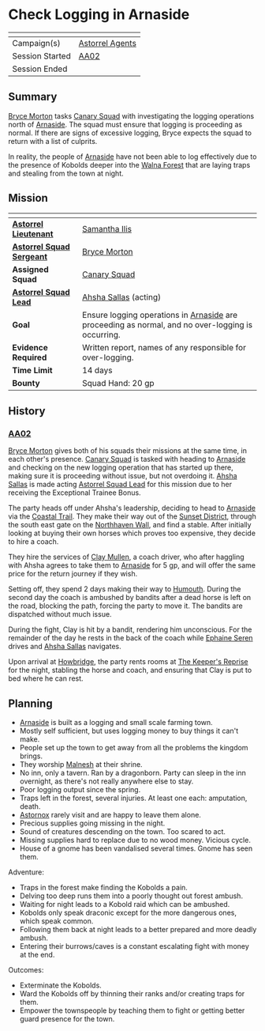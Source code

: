 # Check Logging in Arnaside

| []() | |
| --- | --- |
| Campaign(s) | [Astorrel Agents](../astorrel-agents.md) |
| Session Started | [AA02](../sessions/AA02.md) |
| Session Ended | |

## Summary

[Bryce Morton](../../../astarus/people/bryce-morton.md) tasks [Canary Squad](../../../astarus/civilisations/kingdom-of-astor/organisations/astorrel/squads/canary.md) with investigating the logging operations north of [Arnaside](../../../astarus/places/villages/arnaside.md). The squad must ensure that logging is proceeding as normal. If there are signs of excessive logging, Bryce expects the squad to return with a list of culprits.

In reality, the people of [Arnaside](../../../astarus/places/villages/arnaside.md) have not been able to log effectively due to the presence of Kobolds deeper into the [Walna Forest](../../../astarus/places/forests/walna-forest.md) that are laying traps and stealing from the town at night.

## Mission

| []() | |
| --- | --- |
| **[Astorrel Lieutenant](../../../astarus/civilisations/kingdom-of-astor/organisations/astorrel/ranks/5-lieutenant.md)** | [Samantha Ilis](../../../astarus/people/samantha-ilis.md) |
| **[Astorrel Squad Sergeant](../../../astarus/civilisations/kingdom-of-astor/organisations/astorrel/ranks/4-squad-sergeant.md)** | [Bryce Morton](../../../astarus/people/bryce-morton.md) |
| **Assigned Squad** | [Canary Squad](../../../astarus/civilisations/kingdom-of-astor/organisations/astorrel/squads/canary.md) |
| **[Astorrel Squad Lead](../../../astarus/civilisations/kingdom-of-astor/organisations/astorrel/ranks/3-squad-lead.md)** | [Ahsha Sallas](../../../astarus/people/ahsha-sallas.md) (acting) |
| **Goal** | Ensure logging operations in [Arnaside](../../../astarus/places/villages/arnaside.md) are proceeding as normal, and no over-logging is occurring. |
| **Evidence Required** | Written report, names of any responsible for over-logging. |
| **Time Limit** | 14 days |
| **Bounty** | Squad Hand: 20 gp |

## History

### [AA02](../sessions/AA02.md)

[Bryce Morton](../../../astarus/people/bryce-morton.md) gives both of his squads their missions at the same time, in each other's presence. [Canary Squad](../../../astarus/civilisations/kingdom-of-astor/organisations/astorrel/squads/canary.md) is tasked with heading to [Arnaside](../../../astarus/places/villages/arnaside.md) and checking on the new logging operation that has started up there, making sure it is proceeding without issue, but not overdoing it. [Ahsha Sallas](../../../astarus/people/ahsha-sallas.md) is made acting [Astorrel Squad Lead](../../../astarus/civilisations/kingdom-of-astor/organisations/astorrel/ranks/3-squad-lead.md) for this mission due to her receiving the Exceptional Trainee Bonus.

The party heads off under Ahsha's leadership, deciding to head to [Arnaside](../../../astarus/places/villages/arnaside.md) via the [Coastal Trail](../../../astarus/places/roads/coastal-trail.md). They make their way out of the [Sunset District](../../../astarus/places/districts/sunset-district.md), through the south east gate on the [Northhaven Wall](../../../astarus/places/structures/northhaven-wall.md), and find a stable. After initially looking at buying their own horses which proves too expensive, they decide to hire a coach.

They hire the services of [Clay Mullen](../../../astarus/people/clay-mullen.md), a coach driver, who after haggling with Ahsha agrees to take them to [Arnaside](../../../astarus/places/villages/arnaside.md) for 5 gp, and will offer the same price for the return journey if they wish.

Setting off, they spend 2 days making their way to [Humouth](../../../astarus/places/villages/humouth.md). During the second day the coach is ambushed by bandits after a dead horse is left on the road, blocking the path, forcing the party to move it. The bandits are dispatched without much issue.

During the fight, Clay is hit by a bandit, rendering him unconscious. For the remainder of the day he rests in the back of the coach while [Ephaine Seren](../../../astarus/people/ephaine-seren.md) drives and [Ahsha Sallas](../../../astarus/people/ahsha-sallas.md) navigates.

Upon arrival at [Howbridge](../../../astarus/places/towns/howbridge.md), the party rents rooms at [The Keeper's Reprise](../../../astarus/places/buildings/inns-taverns/the-keepers-reprise.md) for the night, stabling the horse and coach, and ensuring that Clay is put to bed where he can rest.

## Planning

- [Arnaside](../../../astarus/places/villages/arnaside.md) is built as a logging and small scale farming town.
- Mostly self sufficient, but uses logging money to buy things it can't make.
- People set up the town to get away from all the problems the kingdom brings.
- They worship [Malnesh](../../../astarus/gods/gods/malnesh.md) at their shrine.
- No inn, only a tavern. Ran by a dragonborn. Party can sleep in the inn overnight, as there's not really anywhere else to stay.
- Poor logging output since the spring.
- Traps left in the forest, several injuries. At least one each: amputation, death.
- [Astornox](../../../astarus/civilisations/kingdom-of-astor/organisations/astornox/astornox.md) rarely visit and are happy to leave them alone.
- Precious supplies going missing in the night.
- Sound of creatures descending on the town. Too scared to act.
- Missing supplies hard to replace due to no wood money. Vicious cycle.
- House of a gnome has been vandalised several times. Gnome has seen them.

Adventure:

- Traps in the forest make finding the Kobolds a pain.
- Delving too deep runs them into a poorly thought out forest ambush.
- Waiting for night leads to a Kobold raid which can be ambushed.
- Kobolds only speak draconic except for the more dangerous ones, which speak common.
- Following them back at night leads to a better prepared and more deadly ambush.
- Entering their burrows/caves is a constant escalating fight with money at the end.

Outcomes:

- Exterminate the Kobolds.
- Ward the Kobolds off by thinning their ranks and/or creating traps for them.
- Empower the townspeople by teaching them to fight or getting better guard presence for the town.
